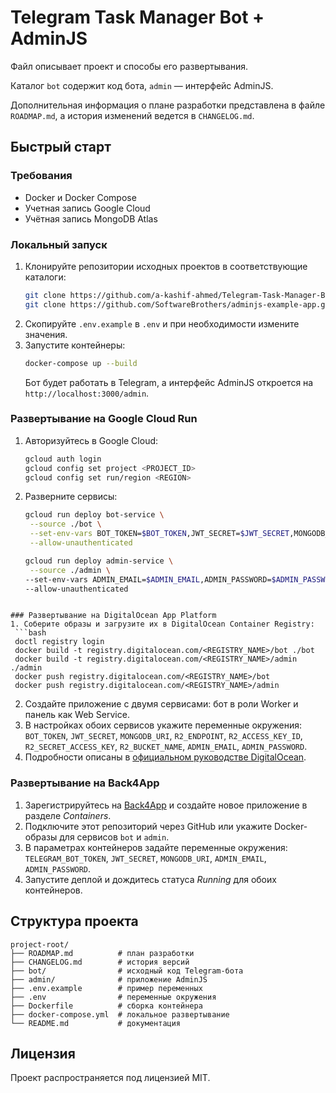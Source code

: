 <!-- Назначение файла: документация проекта и общие инструкции. -->
# Telegram Task Manager Bot + AdminJS

Файл описывает проект и способы его развертывания.

Каталог `bot` содержит код бота, `admin` — интерфейс AdminJS.

Дополнительная информация о плане разработки представлена в файле `ROADMAP.md`, а история изменений ведется в `CHANGELOG.md`.

## Быстрый старт

### Требования
- Docker и Docker Compose
- Учетная запись Google Cloud
- Учётная запись MongoDB Atlas

### Локальный запуск
1. Клонируйте репозитории исходных проектов в соответствующие каталоги:
   ```bash
   git clone https://github.com/a-kashif-ahmed/Telegram-Task-Manager-Bot.git bot
   git clone https://github.com/SoftwareBrothers/adminjs-example-app.git admin
   ```
2. Скопируйте `.env.example` в `.env` и при необходимости измените значения.
3. Запустите контейнеры:
   ```bash
   docker-compose up --build
   ```
   Бот будет работать в Telegram, а интерфейс AdminJS откроется на `http://localhost:3000/admin`.

### Развертывание на Google Cloud Run
1. Авторизуйтесь в Google Cloud:
   ```bash
   gcloud auth login
   gcloud config set project <PROJECT_ID>
   gcloud config set run/region <REGION>
   ```
2. Разверните сервисы:
   ```bash
   gcloud run deploy bot-service \
    --source ./bot \
    --set-env-vars BOT_TOKEN=$BOT_TOKEN,JWT_SECRET=$JWT_SECRET,MONGODB_URI=$MONGODB_URI,R2_ENDPOINT=$R2_ENDPOINT,R2_ACCESS_KEY_ID=$R2_ACCESS_KEY_ID,R2_SECRET_ACCESS_KEY=$R2_SECRET_ACCESS_KEY,R2_BUCKET_NAME=$R2_BUCKET_NAME \
    --allow-unauthenticated

   gcloud run deploy admin-service \
    --source ./admin \
   --set-env-vars ADMIN_EMAIL=$ADMIN_EMAIL,ADMIN_PASSWORD=$ADMIN_PASSWORD,MONGODB_URI=$MONGODB_URI \
   --allow-unauthenticated
  ```

### Развертывание на DigitalOcean App Platform
1. Соберите образы и загрузите их в DigitalOcean Container Registry:
   ```bash
   doctl registry login
   docker build -t registry.digitalocean.com/<REGISTRY_NAME>/bot ./bot
   docker build -t registry.digitalocean.com/<REGISTRY_NAME>/admin ./admin
   docker push registry.digitalocean.com/<REGISTRY_NAME>/bot
   docker push registry.digitalocean.com/<REGISTRY_NAME>/admin
   ```
2. Создайте приложение с двумя сервисами: бот в роли Worker и панель как Web Service.
3. В настройках обоих сервисов укажите переменные окружения:
   `BOT_TOKEN`, `JWT_SECRET`, `MONGODB_URI`, `R2_ENDPOINT`, `R2_ACCESS_KEY_ID`, `R2_SECRET_ACCESS_KEY`, `R2_BUCKET_NAME`, `ADMIN_EMAIL`, `ADMIN_PASSWORD`.
4. Подробности описаны в [официальном руководстве DigitalOcean](https://docs.digitalocean.com/products/app-platform/).


### Развертывание на Back4App
1. Зарегистрируйтесь на [Back4App](https://www.back4app.com/) и создайте новое приложение в разделе *Containers*.
2. Подключите этот репозиторий через GitHub или укажите Docker-образы для сервисов `bot` и `admin`.
3. В параметрах контейнеров задайте переменные окружения: `TELEGRAM_BOT_TOKEN`, `JWT_SECRET`, `MONGODB_URI`, `ADMIN_EMAIL`, `ADMIN_PASSWORD`.
4. Запустите деплой и дождитесь статуса *Running* для обоих контейнеров.

## Структура проекта
```
project-root/
├── ROADMAP.md          # план разработки
├── CHANGELOG.md        # история версий
├── bot/                # исходный код Telegram-бота
├── admin/              # приложение AdminJS
├── .env.example        # пример переменных
├── .env                # переменные окружения
├── Dockerfile          # сборка контейнера
├── docker-compose.yml  # локальное развертывание
└── README.md           # документация
```

## Лицензия
Проект распространяется под лицензией MIT.
